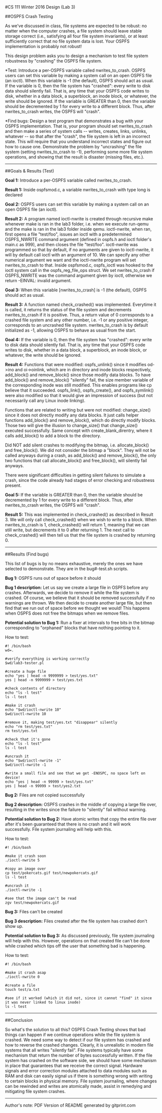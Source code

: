 #CS 111 Winter 2016 Design (Lab 3)

##OSPFS Crash Testing

As we've discussed in class, file systems are expected to be robust: no matter when the computer crashes, a file system should leave stable storage correct (i.e., satisfying all four file system invariants), or at least sufficiently correct that no file system data is lost. Your OSPFS implementation is probably not robust!

This design problem asks you to design a mechanism to test file system robustness by "crashing" the OSPFS file system.

   *Test: Introduce a per-OSPFS variable called nwrites_to_crash. OSPFS users can set this variable by making a system call on an open OSPFS file (an ioctl). When this variable is -1 (the default), OSPFS should act as usual. If the variable is 0, then the file system has "crashed": every write to disk data should silently fail. That is, any time that your OSPFS code writes to disk, whether in a data block, a superblock, an inode block, or whatever, the write should be ignored. If the variable is GREATER than 0, then the variable should be decremented by 1 for every write to a different block. Thus, after nwrites_to_crash writes, the OSPFS will "crash".

   *Find bugs: Design a test program that demonstrates a bug with your OSPFS implementation. That is, your program should set nwrites_to_crash and then make a series of system calls -- writes, creates, links, unlinks, whatever -- so that after the "crash", the file system is left in an incorrect state. This will require that you understand incorrect states and figure out how to cause one. Demonstrate the problem by "uncrashing" the file system (setting nwrites_to_crash to -1), performing some more file system operations, and showing that the result is disaster (missing files, etc.).

---

##Goals & Results (Test)

**Goal 1:** Introduce a per-OSPFS variable called nwrites_to_crash.

**Result 1:** Inside ospfsmod.c, a variable nwrites_to_crash with type long is declared


**Goal 2:** OSPFS users can set this variable by making a system call on an open OSPFS file (an ioctl).

**Result 2:** A program named ioctl-nwrite is created through recursive make whenever make is ran in the lab3 folder, i.e. when we execute run-qemu and the make is ran in the lab3 folder inside qemu. ioctl-nwrite, when ran, first opens a file "test/foo", issues an ioctl with a predetermined OSPFS_NWRITE command argument (defined in ospfs.h and ioctl folder's main.c as 999), and then closes the file "test/foo". ioctl-nwrite was programmed so that by default, if no arguments are given to ioctl-nwrite, it will by default call ioctl with an argument of 10. We can specify any other numerical argument we want and the ioctl-nwrite program will set nwrites_to_crash to that. Inside ospfsmod.c, ospfs_ioctl was hooked to the ioctl system call in the ospfs_reg_file_ops struct. We set nwrites_to_crash if OSPFS_NWRITE was the command argument given by ioctl, otherwise we return -EINVAL: invalid argument.


**Goal 3:** When this variable [nwrites_to_crash] is -1 (the default), OSPFS should act as usual. 

**Result 3:** A function named check_crashed() was implemented. Everytime it is called, it returns the status of the file system and decrements nwrites_to_crash if it is positive. Thus, a return value of 0 corresponds to a crashed file system and any other number, i.e. -1 or any positive integer, corresponds to an uncrashed file system. nwrites_to_crash is by default initialized as -1, allowing OSPFS to behave as usual from the start. 


**Goal 4:** If the variable is 0, then the file system has "crashed": every write to disk data should silently fail. That is, any time that your OSPFS code writes to disk, whether in a data block, a superblock, an inode block, or whatever, the write should be ignored.

**Result 4:** Functions that were modified: ospfs_unlink() since it modifies od->ino and oi->oinlink, which are in directory and inode blocks respectively, add_block() and remove_block() since those modify data blocks. To have add_block() and remove_block() "silently" fail, the size member variable of the corresponding inode was still modified. This enables programs like cp believe that it succeeded. ospfs_link(), ospfs_create(), and ospfs_symlink() were also modified so that it would give an impression of success (but not necessarily call any Linux inode linking).

Functions that are related to writing but were not modified: change_size() since it does not directly modify any data blocks. It just calls helper functions add_block() and remove_block(), which do directly modify blocks. Those two will give the illusion to change_size() that change_size() executed successfully. Same concept with create_blank_direntry, where it calls add_block() to add a block to the directory.

Did NOT add silent crashes to modifying the bitmap, i.e. allocate_block() and free_block(). We did not consider the bitmap a "block". They will not be called anyways during a crash, as add_block() and remove_block(), the only two functions that call allocate_block() and free_block(), will silently fail anyways.

There were significant difficulties in getting silent failures to simulate a crash, since the code already had stages of error checking and robustness present.

**Goal 5:** If the variable is GREATER than 0, then the variable should be decremented by 1 for every write to a different block. Thus, after nwrites_to_crash writes, the OSPFS will "crash".

**Result 5:** This was implemented in check_crashed() as described in Result 3. We will only call check_crashed() when we wish to write to a block. When nwrites_to_crash is 1, check_crashed() will return 1, meaning that we can still write, but decrements it to 0 after returning 1. The next call to check_crashed() will then tell us that the file system is crashed by returning 0.

---

##Results (Find bugs)

This list of bugs is by no means exhaustive, merely the ones we have selected to demonstrate. They are in the bug#-test.sh scripts. 

**Bug 1:** OSPFS runs out of space before it should

**Bug 1 description:** Let us say we create a large file in OSPFS before any crashes. Afterwards, we decide to remove it while the file system is crashed. Of course, we believe that it should be removed successfully if no warnings are thrown. We then decide to create another large file, but then find that we run out of space before we thought we would! This happens when OSPFS does not free the bitmaps when we remove files.

**Potential solution to Bug 1:** Run a fixer at intervals to free bits in the bitmap corresponding to "orphaned" blocks that have nothing pointing to it.

How to test: 

	#! /bin/bash
	wd=.

	#verify everything is working correctly
	$wd/lab3-tester.pl

	#create a huge file
	echo "yes | head -n 9999999 > test/yes.txt"
	yes | head -n 9999999 > test/yes.txt

	#check contents of directory
	echo "ls -l test"
	ls -l test

	#make it crash
	echo "$wd/ioctl-nwrite 10"
	$wd/ioctl-nwrite 10

	#remove it, making test/yes.txt "disappear" silently
	echo "rm test/yes.txt"
	rm test/yes.txt

	#check that it's gone
	echo "ls -l test"
	ls -l test

	#uncrash it
	echo "$wd/ioctl-nwrite -1"
	$wd/ioctl-nwrite -1

	#write a small file and see that we get -ENOSPC, no space left on device!
	echo "yes | head -n 99999 > test/yes.txt"
	yes | head -n 99999 > test/yes2.txt



**Bug 2:** Files are not copied successfully

**Bug 2 description:** OSPFS crashes in the middle of copying a large file over, resulting in the writes since the failure to "silently" fail without warning.

**Potential solution to Bug 2:** Have atomic writes that copy the entire file over after it's been guaranteed that there is no crash and it will work successfully. File system journaling will help with this.

How to test:

	#! /bin/bash

	#make it crash soon
	./ioctl-nwrite 5

	#copy an image over
	cp test/pokercats.gif test/newpokercats.gif
	ls -l test

	#uncrash it
	./ioctl-nwrite -1

	#see that the image can't be read
	zgv test/newpokercats.gif


**Bug 3:** Files can't be created

**Bug 3 description:** Files created after the file system has crashed don't show up.

**Potential solution to Bug 3:** As discussed previously, file system journaling will help with this. However, operations on that created file can't be done while crashed which tips off the user that something bad is happening.

How to test:

	#! /bin/bash

	#make it crash asap
	./ioctl-nwrite 0

	#create a file
	touch test/a.txt
	
	#see if it worked (which it did not, since it cannot "find" it since it was never linked to linux inode)
	ls -l test

---

##Conclusion

So what's the solution to all this? OSPFS Crash Testing shows that bad things can happen if we continue operations while the file system is crashed. We need some way to detect if our file system has crashed and how to reverse the crashed changes. Clearly, it is unrealistic in modern file systems that all writes "silently fail". File systems typically have some mechanism that return the number of bytes successfully written. If the file system has crashed on the software side, we should have some mechanism in place that guarantees that we receive the correct signal. Hardware signals and error correction modules attached to data modules such as RAM and disk can easily signal us if there is something wrong with writing to certain blocks in physical memory. File system journaling, where changes can be rewinded and writes are atomically made, assist in remedying and mitigating file system crashes.

---

Author's note: PDF Version of README generated by gitprint.com